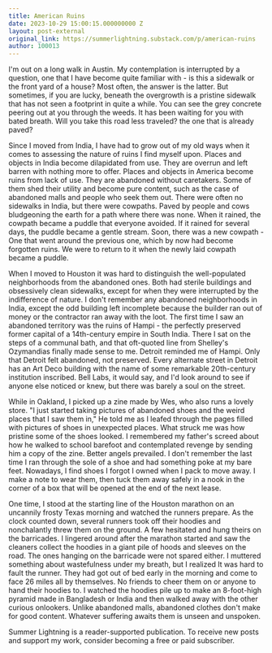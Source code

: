 ```yaml
---
title: American Ruins
date: 2023-10-29 15:00:15.000000000 Z
layout: post-external
original_link: https://summerlightning.substack.com/p/american-ruins
author: 100013
---
```


I'm out on a long walk in Austin. My contemplation is interrupted by a question, one that I have become quite familiar with - is this a sidewalk or the front yard of a house? Most often, the answer is the latter. But sometimes, if you are lucky, beneath the overgrowth is a pristine sidewalk that has not seen a footprint in quite a while. You can see the grey concrete peering out at you through the weeds. It has been waiting for you with bated breath. Will you take this road less traveled? the one that is already paved?

Since I moved from India, I have had to grow out of my old ways when it comes to assessing the nature of ruins I find myself upon. Places and objects in India become dilapidated from use. They are overrun and left barren with nothing more to offer. Places and objects in America become ruins from lack of use. They are abandoned without caretakers. Some of them shed their utility and become pure content, such as the case of abandoned malls and people who seek them out. There were often no sidewalks in India, but there were cowpaths. Paved by people and cows bludgeoning the earth for a path where there was none. When it rained, the cowpath became a puddle that everyone avoided. If it rained for several days, the puddle became a gentle stream. Soon, there was a new cowpath - One that went around the previous one, which by now had become forgotten ruins. We were to return to it when the newly laid cowpath became a puddle.

When I moved to Houston it was hard to distinguish the well-populated neighborhoods from the abandoned ones. Both had sterile buildings and obsessively clean sidewalks, except for when they were interrupted by the indifference of nature. I don't remember any abandoned neighborhoods in India, except the odd building left incomplete because the builder ran out of money or the contractor ran away with the loot. The first time I saw an abandoned territory was the ruins of Hampi - the perfectly preserved former capital of a 14th-century empire in South India. There I sat on the steps of a communal bath, and that oft-quoted line from Shelley's Ozymandias finally made sense to me. Detroit reminded me of Hampi. Only that Detroit felt abandoned, not preserved. Every alternate street in Detroit has an Art Deco building with the name of some remarkable 20th-century institution inscribed. Bell Labs, it would say, and I'd look around to see if anyone else noticed or knew, but there was barely a soul on the street.

While in Oakland, I picked up a zine made by Wes, who also runs a lovely store. "I just started taking pictures of abandoned shoes and the weird places that I saw them in," He told me as I leafed through the pages filled with pictures of shoes in unexpected places. What struck me was how pristine some of the shoes looked. I remembered my father's screed about how he walked to school barefoot and contemplated revenge by sending him a copy of the zine. Better angels prevailed. I don't remember the last time I ran through the sole of a shoe and had something poke at my bare feet. Nowadays, I find shoes I forgot I owned when I pack to move away. I make a note to wear them, then tuck them away safely in a nook in the corner of a box that will be opened at the end of the next lease.

One time, I stood at the starting line of the Houston marathon on an uncannily frosty Texas morning and watched the runners prepare. As the clock counted down, several runners took off their hoodies and nonchalantly threw them on the ground. A few hesitated and hung theirs on the barricades. I lingered around after the marathon started and saw the cleaners collect the hoodies in a giant pile of hoods and sleeves on the road. The ones hanging on the barricade were not spared either. I muttered something about wastefulness under my breath, but I realized It was hard to fault the runner. They had got out of bed early in the morning and come to face 26 miles all by themselves. No friends to cheer them on or anyone to hand their hoodies to. I watched the hoodies pile up to make an 8-foot-high pyramid made in Bangladesh or India and then walked away with the other curious onlookers. Unlike abandoned malls, abandoned clothes don't make for good content. Whatever suffering awaits them is unseen and unspoken.

Summer Lightning is a reader-supported publication. To receive new posts and support my work, consider becoming a free or paid subscriber.

